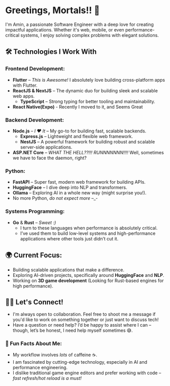 # Greetings, Mortals!! 👋

I'm Amin, a passionate Software Engineer with a deep love for creating impactful applications. Whether it's web, mobile, or even performance-critical systems, I enjoy solving complex problems with elegant solutions.

## 🛠️ Technologies I Work With

### **Frontend Development**:
- **Flutter** – *This is Awesome!* I absolutely love building cross-platform apps with Flutter.
- **ReactJS & NextJS** – The dynamic duo for building sleek and scalable web apps.  
  - **TypeScript** – Strong typing for better tooling and maintainability.
- **React Native(Expo)** - Recently I moved to it, and Seems Great 

### **Backend Development**:
- **Node.js** – *I ❤️ It* – My go-to for building fast, scalable backends.
  - **Express.js** – Lightweight and flexible web framework.
  - **NestJS** – A powerful framework for building robust and scalable server-side applications.
- **ASP.NET Core** – *WHAT THE HELL??!!! RUNNNNNNN!!!!* Well, sometimes we have to face the daemon, right?

### **Python**:
- **FastAPI** – Super fast, modern web framework for building APIs.
- **HuggingFace** – I dive deep into NLP and transformers.
- **Ollama** – Exploring AI in a whole new way (might surprise you!).
- No more Python, *do not expect more* –_- 

### **Systems Programming**:
- **Go** & **Rust** – *Sweet :)*
  - I turn to these languages when performance is absolutely critical.
  - I’ve used them to build low-level systems and high-performance applications where other tools just didn’t cut it.

## 🌍 Current Focus:
- Building scalable applications that make a difference.
- Exploring AI-driven projects, specifically around **HuggingFace** and **NLP**.
- Working on **3D game development** (Looking for Rust-based engines for high performance).

## 🧑‍💻 Let's Connect! 

- I'm always open to collaboration. Feel free to shoot me a message if you'd like to work on something together or just want to discuss tech!
- Have a question or need help? I’d be happy to assist where I can – though, let’s be honest, I need help myself sometimes 😅.

### 🌟 Fun Facts About Me:
- My workflow involves *lots* of caffeine ☕️.
- I am fascinated by cutting-edge technology, especially in AI and performance engineering.
- I dislike traditional game engine editors and prefer working with code – *fast refresh/hot reload is a must!*

